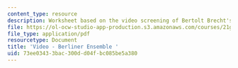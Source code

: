 ```yaml
---
content_type: resource
description: Worksheet based on the video screening of Bertolt Brecht's "Life of Galileo".
file: https://ol-ocw-studio-app-production.s3.amazonaws.com/courses/21g-404-german-iv-spring-2005/73ee03433bac300dd04fbc085be5a380_MIT21G_404S05_videoberline.pdf
file_type: application/pdf
resourcetype: Document
title: 'Video - Berliner Ensemble '
uid: 73ee0343-3bac-300d-d04f-bc085be5a380
---
```

